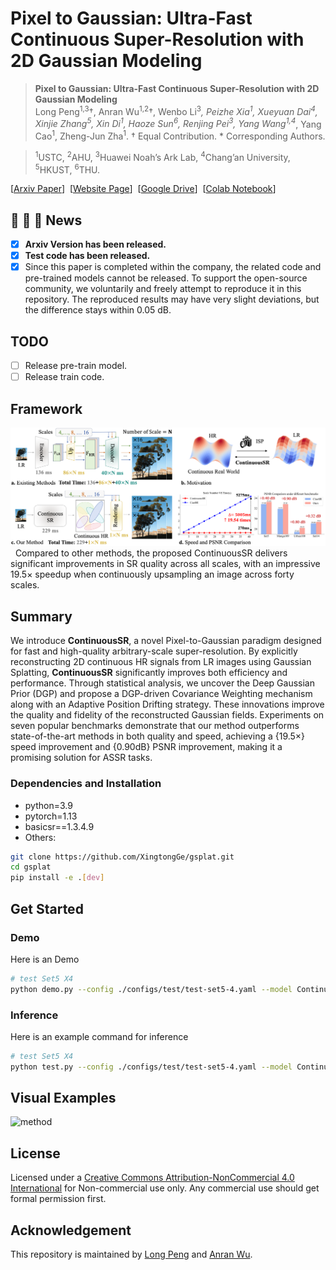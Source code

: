 # Pixel to Gaussian: Ultra-Fast Continuous Super-Resolution with 2D Gaussian Modeling
> **Pixel to Gaussian: Ultra-Fast Continuous Super-Resolution with 2D Gaussian Modeling**<br>
Long Peng<sup>1,3</sup>†, Anran Wu<sup>1,2</sup>†, Wenbo Li<sup>3</sup>*, Peizhe Xia<sup>1</sup>, Xueyuan Dai<sup>4</sup>, Xinjie Zhang<sup>5</sup>, Xin Di<sup>1</sup>, Haoze Sun<sup>6</sup>, Renjing Pei<sup>3</sup>, Yang Wang<sup>1,4*</sup>, Yang Cao<sup>1</sup>, Zheng-Jun Zha<sup>1</sup>. † Equal Contribution. * Corresponding Authors.

> <sup>1</sup>USTC, <sup>2</sup>AHU, <sup>3</sup>Huawei Noah’s Ark Lab, <sup>4</sup>Chang’an University, <sup>5</sup>HKUST, <sup>6</sup>THU. 

[[Arxiv Paper](...)]&nbsp;
[[Website Page](...)]&nbsp;
[[Google Drive](...)]&nbsp;
[[Colab Notebook](...)]&nbsp;

## :rocket:  :rocket:  :rocket: **News**
- [x]  **Arxiv Version has been released.**
- [x]  **Test code has been released.** 
- [x]  Since this paper is completed within the company, the related code and pre-trained models cannot be released. To support the open-source community, we voluntarily and freely attempt to reproduce it in this repository. The reproduced results may have very slight deviations, but the difference stays within 0.05 dB.

## TODO
- [ ] Release pre-train model.
- [ ] Release train code.

## Framework
![method](assets/motivation.png)&nbsp;
Compared to other methods, the proposed ContinuousSR delivers significant improvements in SR quality across all scales, with an impressive 19.5× speedup when continuously upsampling an image across forty scales.

## Summary
We introduce **ContinuousSR**, a novel Pixel-to-Gaussian paradigm designed for fast and high-quality arbitrary-scale super-resolution. By explicitly reconstructing 2D continuous HR signals from LR images using Gaussian Splatting, **ContinuousSR** significantly improves both efficiency and performance. Through statistical analysis, we uncover the Deep Gaussian Prior (DGP) and propose a DGP-driven Covariance Weighting mechanism along with an Adaptive Position Drifting strategy. These innovations improve the quality and fidelity of the reconstructed Gaussian fields. Experiments on seven popular benchmarks demonstrate that our method outperforms state-of-the-art methods in both quality and speed, achieving a {19.5×} speed improvement and {0.90dB} PSNR improvement, making it a promising solution for ASSR tasks.

### Dependencies and Installation
- python=3.9
- pytorch=1.13
- basicsr==1.3.4.9
- Others:

```bash
git clone https://github.com/XingtongGe/gsplat.git
cd gsplat
pip install -e .[dev]
```

## Get Started
### Demo
Here is an Demo
```bash
# test Set5 X4
python demo.py --config ./configs/test/test-set5-4.yaml --model ContinuousSR.pth
```
### Inference
Here is an example command for inference
```bash
# test Set5 X4
python test.py --config ./configs/test/test-set5-4.yaml --model ContinuousSR.pth
```

## Visual Examples
![method](assets/vis1.png)&nbsp;

## License
Licensed under a [Creative Commons Attribution-NonCommercial 4.0 International](https://creativecommons.org/licenses/by-nc/4.0/) for Non-commercial use only.
Any commercial use should get formal permission first.

## Acknowledgement
This repository is maintained by [Long Peng](https://peylnog.github.io/) and [Anran Wu](https://github.com/wuanran678).
